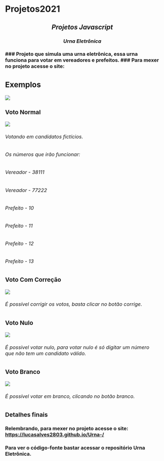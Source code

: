 # Projetos2021
<h2 align="center" >  <i> Projetos Javascript </i> </h2>

<h3 align='center'>  <i> Urna Eletrônica </i> <h3>
### Projeto que simula uma urna eletrônica, essa urna funciona para votar em vereadores e prefeitos.
### Para mexer no projeto acesse o site: <https://lucasalves2803.github.io/Urna-/>

## Exemplos

![](https://github.com/LucasAlves2803/Projetos2021/blob/f701274df9ac9e3322889b467e65b4098f338a17/Urna%20Eletr%C3%B4nica/Imagens/Urna.png)

### Voto Normal
![](https://github.com/LucasAlves2803/Projetos2021/blob/f8c336934ca94d76162602805760277f4d88356f/Urna%20Eletr%C3%B4nica/Gifs/Voto%20confirmado2.gif)
###### Votando em candidatos fictícios.
###### Os números que irão funcionar: 
######   Vereador - 38111 
######   Vereador - 77222
######   Prefeito - 10
######   Prefeito - 11
######   Prefeito - 12
######   Prefeito - 13

### Voto Com Correção
![](https://github.com/LucasAlves2803/Projetos2021/blob/da875a468d48fe624104ea4459ddc804baad0933/Urna%20Eletr%C3%B4nica/Gifs/voto%20nulo.gif)
###### É possível corrigir os votos, basta clicar no botão corrige.

### Voto Nulo
![](https://github.com/LucasAlves2803/Projetos2021/blob/06e7fbee4b9e26f0bde504712b469d2e72e14a6d/Urna%20Eletr%C3%B4nica/Gifs/voto%20nulo%20(1).gif)

###### É possivel votar nulo, para votar nulo é só digitar um número que não tem um candidato válido.

### Voto Branco
![](https://github.com/LucasAlves2803/Projetos2021/blob/da875a468d48fe624104ea4459ddc804baad0933/Urna%20Eletr%C3%B4nica/Gifs/voto%20em%20branco.gif)
###### É possível votar em branco, clicando no botão branco.


### Detalhes finais
#### Relembrando, para mexer no projeto acesse o site: <https://lucasalves2803.github.io/Urna-/>
#### Para ver o código-fonte bastar acessar o repositório Urna Eletrônica.
